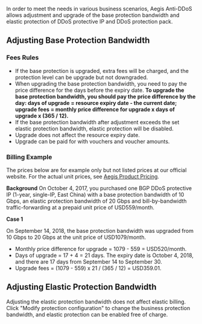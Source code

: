 ﻿
In order to meet the needs in various business scenarios, Aegis Anti-DDoS allows adjustment and upgrade of the base protection bandwidth and elastic protection of DDoS protective IP and DDoS protection pack.

## Adjusting Base Protection Bandwidth

### Fees Rules

- If the base protection is upgraded, extra fees will be charged, and the protection level can be upgrade but not downgraded.
- When upgrading the base protection bandwidth, you need to pay the price difference for the days before the expiry date. **To upgrade the base protection bandwidth, you should pay the price difference by the day: days of upgrade = resource expiry date - the current date; upgrade fees = monthly price difference for upgrade x days of upgrade x (365 / 12).**
- If the base protection bandwidth after adjustment exceeds the set elastic protection bandwidth, elastic protection will be disabled.
- Upgrade does not affect the resource expiry date.
- Upgrade can be paid for with vouchers and voucher amounts.

### Billing Example

The prices below are for example only but not listed prices at our official website. For the actual unit prices, see [Aegis Product Pricing](https://intl.cloud.tencent.com/document/product/685).

 **Background**
 On October 4, 2017, you purchased one BGP DDoS protective IP (1-year, single-IP, East China) with a base protection bandwidth of 10 Gbps, an elastic protection bandwidth of 20 Gbps and bill-by-bandwidth traffic-forwarding at a prepaid unit price of USD559/month.

 **Case 1**

 On September 14, 2018, the base protection bandwidth was upgraded from 10 Gbps to 20 Gbps at the unit price of USD1079/month.
- Monthly price difference for upgrade = 1079 - 559 = USD520/month.
- Days of upgrade = 17 + 4 = 21 days. The expiry date is October 4, 2018, and there are 17 days from September 14 to September 30.
- Upgrade fees = (1079 - 559) x 21 / (365 / 12) = USD359.01.

## Adjusting Elastic Protection Bandwidth

Adjusting the elastic protection bandwidth does not affect elastic billing. Click "Modify protection configuration" to change the business protection bandwidth, and elastic protection can be enabled free of charge.

